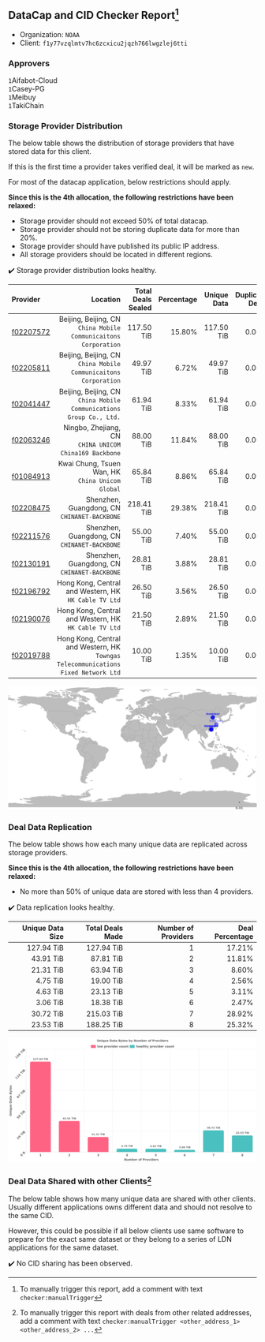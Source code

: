 ## DataCap and CID Checker Report[^1]
 - Organization: `NOAA`
 - Client: `f1y77vzqlmtv7hc6zcxicu2jqzh766lwgzlej6tti`
### Approvers
`1`Aifabot-Cloud<br/>`1`Casey-PG<br/>`1`Meibuy<br/>`1`TakiChain

### Storage Provider Distribution
The below table shows the distribution of storage providers that have stored data for this client.

If this is the first time a provider takes verified deal, it will be marked as `new`.

For most of the datacap application, below restrictions should apply.

**Since this is the 4th allocation, the following restrictions have been relaxed:**
 - Storage provider should not exceed 50% of total datacap.
 - Storage provider should not be storing duplicate data for more than 20%.
 - Storage provider should have published its public IP address.
 - All storage providers should be located in different regions.

✔️ Storage provider distribution looks healthy.

| Provider                                              |                                                                              Location | Total Deals Sealed | Percentage | Unique Data | Duplicate Deals |
| :---------------------------------------------------- | ------------------------------------------------------------------------------------: | -----------------: | ---------: | ----------: | --------------: |
| [f02207572](https://filfox.info/en/address/f02207572) |                    Beijing, Beijing, CN<br/>`China Mobile Communicaitons Corporation` |         117.50 TiB |     15.80% |  117.50 TiB |           0.00% |
| [f02205811](https://filfox.info/en/address/f02205811) |                    Beijing, Beijing, CN<br/>`China Mobile Communicaitons Corporation` |          49.97 TiB |      6.72% |   49.97 TiB |           0.00% |
| [f02041447](https://filfox.info/en/address/f02041447) |                Beijing, Beijing, CN<br/>`China Mobile Communications Group Co., Ltd.` |          61.94 TiB |      8.33% |   61.94 TiB |           0.00% |
| [f02063246](https://filfox.info/en/address/f02063246) |                             Ningbo, Zhejiang, CN<br/>`CHINA UNICOM China169 Backbone` |          88.00 TiB |     11.84% |   88.00 TiB |           0.00% |
| [f01084913](https://filfox.info/en/address/f01084913) |                                   Kwai Chung, Tsuen Wan, HK<br/>`China Unicom Global` |          65.84 TiB |      8.86% |   65.84 TiB |           0.00% |
| [f02208475](https://filfox.info/en/address/f02208475) |                                       Shenzhen, Guangdong, CN<br/>`CHINANET-BACKBONE` |         218.41 TiB |     29.38% |  218.41 TiB |           0.00% |
| [f02211576](https://filfox.info/en/address/f02211576) |                                       Shenzhen, Guangdong, CN<br/>`CHINANET-BACKBONE` |          55.00 TiB |      7.40% |   55.00 TiB |           0.00% |
| [f02130191](https://filfox.info/en/address/f02130191) |                                       Shenzhen, Guangdong, CN<br/>`CHINANET-BACKBONE` |          28.81 TiB |      3.88% |   28.81 TiB |           0.00% |
| [f02196792](https://filfox.info/en/address/f02196792) |                              Hong Kong, Central and Western, HK<br/>`HK Cable TV Ltd` |          26.50 TiB |      3.56% |   26.50 TiB |           0.00% |
| [f02190076](https://filfox.info/en/address/f02190076) |                              Hong Kong, Central and Western, HK<br/>`HK Cable TV Ltd` |          21.50 TiB |      2.89% |   21.50 TiB |           0.00% |
| [f02019788](https://filfox.info/en/address/f02019788) | Hong Kong, Central and Western, HK<br/>`Towngas Telecommunications Fixed Network Ltd` |          10.00 TiB |      1.35% |   10.00 TiB |           0.00% |

<img src="https://raw.githubusercontent.com/data-preservation-programs/filplus-checker-assets/main/filecoin-project/filecoin-plus-large-datasets/issues/2006/1690780575495.png"/>

### Deal Data Replication
The below table shows how each many unique data are replicated across storage providers.


**Since this is the 4th allocation, the following restrictions have been relaxed:**
- No more than 50% of unique data are stored with less than 4 providers.

✔️ Data replication looks healthy.

| Unique Data Size | Total Deals Made | Number of Providers | Deal Percentage |
| ---------------: | ---------------: | ------------------: | --------------: |
|       127.94 TiB |       127.94 TiB |                   1 |          17.21% |
|        43.91 TiB |        87.81 TiB |                   2 |          11.81% |
|        21.31 TiB |        63.94 TiB |                   3 |           8.60% |
|         4.75 TiB |        19.00 TiB |                   4 |           2.56% |
|         4.63 TiB |        23.13 TiB |                   5 |           3.11% |
|         3.06 TiB |        18.38 TiB |                   6 |           2.47% |
|        30.72 TiB |       215.03 TiB |                   7 |          28.92% |
|        23.53 TiB |       188.25 TiB |                   8 |          25.32% |

<img src="https://raw.githubusercontent.com/data-preservation-programs/filplus-checker-assets/main/filecoin-project/filecoin-plus-large-datasets/issues/2006/1690780576683.png"/>

### Deal Data Shared with other Clients[^3]
The below table shows how many unique data are shared with other clients.
Usually different applications owns different data and should not resolve to the same CID.

However, this could be possible if all below clients use same software to prepare for the exact same dataset or they belong to a series of LDN applications for the same dataset.

✔️ No CID sharing has been observed.

[^1]: To manually trigger this report, add a comment with text `checker:manualTrigger`

[^2]: Deals from those addresses are combined into this report as they are specified with `checker:manualTrigger`

[^3]: To manually trigger this report with deals from other related addresses, add a comment with text `checker:manualTrigger <other_address_1> <other_address_2> ...`
